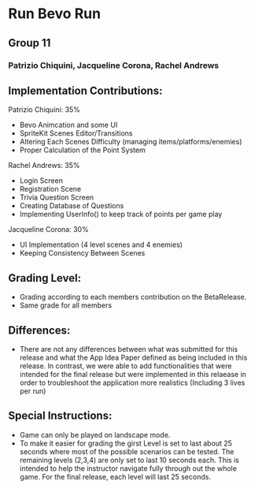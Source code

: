 # Run Bevo Run
 
## Group 11 
 
### Patrizio Chiquini, Jacqueline Corona, Rachel Andrews
 
## Implementation Contributions:

Patrizio Chiquini: 35%
* Bevo Animcation and some UI
* SpriteKit Scenes Editor/Transitions
* Altering Each Scenes Difficulty (managing items/platforms/enemies)
* Proper Calculation of the Point System

Rachel Andrews:  35%
* Login Screen
* Registration Scene
* Trivia Question Screen
* Creating Database of Questions
* Implementing UserInfo() to keep track of points per game play

Jacqueline Corona: 30%
* UI Implementation (4 level scenes and 4 enemies)
* Keeping Consistency Between Scenes

## Grading Level: 
* Grading according to each members contribution on the BetaRelease.
* Same grade for all members

## Differences:
* There are not any differences between what was submitted for this release and what the App Idea Paper defined as being included in this release. In contrast, we were able to add functionalities that were intended for the final release but were implemented in this relaease in order to troubleshoot the application more realistics (Including 3 lives per run)

## Special Instructions:
* Game can only be played on landscape mode. 
* To make it easier for grading the girst Level is set to last about 25 seconds where most of the possible scenarios can be tested. The remaining levels (2,3,4) are only set to last 10 seconds each. This is intended to help the instructor navigate fully through out the whole game. For the final release, each level will last 25 seconds.

